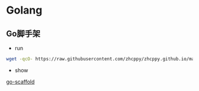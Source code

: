 # Golang

## Go脚手架

* run

```bash
wget -qcO- https://raw.githubusercontent.com/zhcppy/zhcppy.github.io/master/guides/go_scaffold.sh | bash
```

* show

[go-scaffold](go_scaffold.sh ':include :type=code bash')
